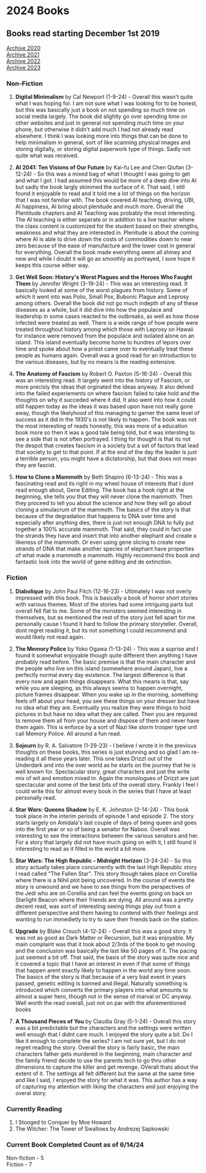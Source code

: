 # 2024 Books

## Books read starting December 1st 2019
[Archive 2020](https://github.com/Tsukiyonocm/Reading-List/blob/main/README-2020.md)\
[Archive 2021](https://github.com/Tsukiyonocm/Reading-List/blob/main/README-2021.md)\
[Archive 2022](https://github.com/Tsukiyonocm/Reading-List/blob/main/README-2022.md)\
[Archive 2023](https://github.com/Tsukiyonocm/Reading-List/blob/main/README-2023.md)

### Non-Fiction
1. <b>Digital Minimalism</b> by Cal Newport (1-9-24) - Overall this wasn't quite what I was hoping for. I am not sure what I was looking for to be honest, but this was basically just a book on not spending so much time on social media largely. The book did slightly go over spending time on other websites and just in general not spending much time on your phone, but otherwise it didn't add much I had not already read elsewhere. I think I was looking more into things that can be done to help minimalism in general, sort of like scanning physical images and storing digitally, or storing digital paperwork type of things. Sadly not quite what was received.

2. <b>AI 2041: Ten Visions of Our Future</b> by Kai-fu Lee and Chen Qiufan (3-12-24) - So this was a mixed bag of what I thought I was going to get and what I got. I had assumed this would be more of a deep dive into AI but sadly the book largly skimmed the surface of it. That said, I still found it enjoyable to read and it told me a lot of things on the horizon that I was not familiar with. The book covered AI teaching, driving, UBI, AI happiness, AI bring about plenitude and much more. Overall the Plentitude chapters and AI Teaching was probably the most interesting. The AI teaching is either seperate or in addition to a live teacher where the class content is customized for the student based on their strengths, weakness and what they are interested in. Plenitude is about the coming where AI is able to drive down the costs of commodities down to near zero because of the ease of manufacture and the lower cost in general for everything. Overall the book made everything seem all shiney and new and while I doubt it will go as smoothly as portrayed, I sure hope it keeps this course either way.

3. <b>Get Well Soon: History's Worst Plagues and the Heroes Who Faught Them</b> by Jennifer Wright (3-19-24) - This was an interesting read. It basically looked at some of the worst plagues from history. Some of which it went into was Polio, Small Pox, Bubonic Plague and Leprosy among others. Overall the book did not go much indepth of any of these diseases as a whole, but it did dive into how the populace and leadership in some cases reacted to the outbreaks, as well as how those infected were treated as well. There is a wide range of how people were treated throughout history among which those with Leprosy on Hawaii for instance were removed from the populace and isolated alone on an island. This island eventually become home to hundres of lepors over time and spoke about how a priest came over to eventually treat these people as humans again. Overall was a good read for an introduction to the various diseases, but by no means is the reading extensive.

4. <b>The Anatomy of Fascism</b> by Robert O. Paxton (5-16-24) - Overall this was an interesting read. It largely went into the history of Fascism, or more precisly the ideas that orginated the ideas anyway. It also delved into the failed experiements on where fascism failed to take hold and the thoughts on why it succeded where it did. It also went into how it could still happen today as the ideas it was based upon have not really gone away, though the likelyhood of this managing to garner the same level of success as it did in the 1930's is not likely to happen. The book was not the most interesting of reads honestly, this was more of a education book more so then it was a good tale being told, but it was intersting to see a side that is not often portrayed. I thing for thought is that its not the despot that creates fascism in a society but a set of factors that lead that society to get to that point. If at the end of the day the leader is just a terrible person, you might have a dictatorship, but that does not mean they are fascist.

5. <b>How to Clone a Mammoth</b> by Beth Shapiro (6-13-24) - This was a fascinating read and its right in my wheel house of interests that I dont read enough about, Gene Editing. The book has a hook right at the beginning, she tells you that they will never clone the mammoth. Then they proceed to tell you about the science and how they will go about cloning a simulacrum of the mammoth. The basics of the story is that because of the degradation that happens to DNA over time and especially after anything dies, there is just not enough DNA to fully put together a 100% accurate mammoth. That said, they could in fact use the strands they have and insert that into another elephant and create a likeness of the mammoth. Or even using gene slicing to create new strands of DNA that make another species of elephant have properties of what made a mammoth a mammoth. Highly recommend this book and fantastic look into the world of gene editing and de extinction.


### Fiction
1. <b>Diabolique</b> by John Paul Fitch (12-16-23) - Ultimately I was not overly impressed with this book. This is basically a book of horror short stories with various themes. Most of the stories had some intriguing parts but overall fell flat to me. Some of the monsters seemed interesting in themselves, but as mentioned the rest of the story just fell apart for me personally cause I found it hard to follow the primary storyteller. Overall, dont regret reading it, but its not something I could recommend and would likely not read again.

2. <b>The Memory Police</b> by Yoko Ogawa (1-13-24) - This was a suprise and I found it somewhat enjoyable though quite different then anything I have probably read before. The basic premise is that the main character and the people who live on this island (somewhere around Japan), live a perfectly normal every day existence. The largest difference is that every now and again things disappears. What this means is that, say while you are sleeping, as this always seems to happen overnight, picture frames disappear. When you wake up in the morning, something feels off about your head, you see these things on your dresser but have no idea what they are. Eventually you realize they were things to hold pictures in but have no idea what they are called. Then you are required to remove them all from your house and dispose of them and never have them again. This is enforce by a sort of Nazi like storm trooper type unit call Memory Police. All around a fun read.

3. <b>Sojourn</b> by R. A. Salvatore (1-29-23) - I believe I wrote it in the previous thoughts on these books, this series is just stunning and so glad I am re-reading it all these years later. This one takes Drizzt out of the Underdark and into the over world as he starts on the journey that he is well known for. Spectacular story, great characters and just the write mix of wit and emotion mixed in. Again the monologues of Drizzt are just spectacular and some of the best bits of the overall story. Frankly I feel I could write this for almost every book in the series that I have at least personally read.

4. <b>Star Wars: Queens Shadow</b> by E. K. Johnston (2-14-24) - This book took place in the interim periods of episode 1 and episode 2. The story starts largely on Amidala's last couple of days of being queen and goes into the first year or so of being a senator for Naboo. Overall was interesting to see the interactions between the various senators and her. For a story that largely did not have much going on with it, I still found it interesting to read as it filled in the world a bit more.

5. <b>Star Wars: The High Republic - Midnight Horizon</b> (3-24-24) - So this story actually takes place concurrently with the last High Republic story I read called "The Fallen Star". This story though takes place on Corellia where there is a Nihil plot being uncovered. In the course of events the story is unwound and we have to see things from the perspectives of the Jedi who are on Corellia and can feel the events going on back on Starlight Beacon where their friends are dying. All around was a pretty decent read, was sort of interesting seeing things play out from a different perspective and them having to contend with their feelings and wanting to run immedietly to try to save their friends back on the station. 

6. <b>Upgrade</b> by Blake Crouch (4-12-24) - Overall this was a good story. It was not as good as Dark Matter or Recursion, but it was enjoyable. My main complaint was that it took about 2/3rds of the book to get moving and the conclusion was basically the last like 50 pages of it. The pacing just seemed a bit off. That said, the basis of the story was quite nice and it covered a topic that I have an interest in even if that some of things that happen arent exactly likely to happen in the world any time soon. The basics of the story is that because of a very bad event in years passed, genetic editing is banned and illegal. Naturally something is introduced which converts the primary players into what amounts to almost a super hero, though not in the sense of marval or DC anyway. Well worth the read overall, just not on par with the aforementioned books

7. <b>A Thousand Pieces of You</b> by Claudia Gray (5-1-24) - Overall this story was a bit predictable but the characters and the settings were written well enough that I didnt care much. I enjoyed the story quite a bit. Do I like it enough to complete the series? I am not sure yet, but I do not regret reading the story. Overall the story is fairly basic, the main characters father gets murdered in the beginning, main character and the family friend decide to use the parents tech to go thru other dimensions to capture the killer and get revenge. OVerall thats about the extent of it. The settings all felt different but the same at the same time and like I said, I enjoyed the story for what it was. This author has a way of capturing my attention with liking the characters and just enjoying the overal story.

### Currently Reading

1.	I Stooged to Conquer by Moe Howard
2.	The Witcher: The Tower of Swallows by Andrezej Sapkowski

### Current Book Completed Count as of 6/14/24

Non-fiction - 5\
Fiction - 7






